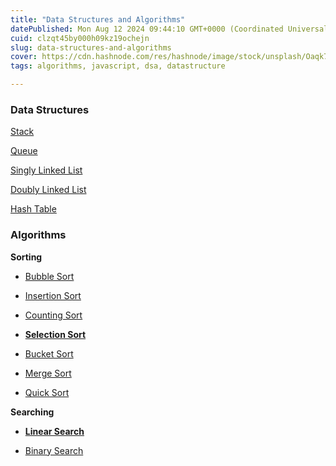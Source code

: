 ```yaml
---
title: "Data Structures and Algorithms"
datePublished: Mon Aug 12 2024 09:44:10 GMT+0000 (Coordinated Universal Time)
cuid: clzqt45by000h09kz19ochejn
slug: data-structures-and-algorithms
cover: https://cdn.hashnode.com/res/hashnode/image/stock/unsplash/Oaqk7qqNh_c/upload/ea0763454928fb3de4e27a79083c09e5.jpeg
tags: algorithms, javascript, dsa, datastructure

---
```


### Data Structures

[Stack](https://akshaya-biswal.hashnode.dev/stack-in-js)

[Queue](https://akshaya-biswal.hashnode.dev/queue-in-js)

[Singly Linked List](https://akshaya-biswal.hashnode.dev/singly-linked-list)

[Doubly Linked List](https://akshaya-biswal.hashnode.dev/doubly-linked-list)

[Hash Table](https://akshaya-biswal.hashnode.dev/hash-table)

### Algorithms

**Sorting**

* [Bubble Sort](https://akshaya-biswal.hashnode.dev/bubble-sort)
    
* [Insertion Sort](https://akshaya-biswal.hashnode.dev/insertion-sort)
    
* [Counting Sort](https://akshaya-biswal.hashnode.dev/counting-sort)
    
* [**Selection Sort**](https://akshaya-biswal.hashnode.dev/selection-sort)
    
* [Bucket Sort](https://akshaya-biswal.hashnode.dev/bucket-sort)
    
* [Merge Sort](https://akshaya-biswal.hashnode.dev/merge-sort)
    
* [Quick Sort](https://akshaya-biswal.hashnode.dev/quick-sort)
    

**Searching**

* [**Linear Search**](https://akshaya-biswal.hashnode.dev/linear-search)
    
* [Binary Search](https://akshaya-biswal.hashnode.dev/binary-search)
